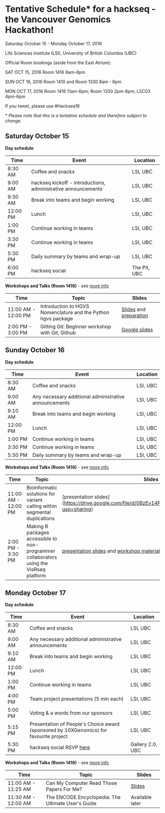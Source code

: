 # Tentative Schedule* for a hackseq - the Vancouver Genomics Hackathon!

Saturday October 15 - Monday October 17, 2016

Life Sciences Institute (LSI), University of British Columbia (UBC)

Official Room bookings (aside from the East Atrium):

SAT OCT 15, 2016
Room 1416 8am-6pm

SUN OCT 16, 2016
Room 1410 and Room 1330 8am - 6pm

MON OCT 17, 2016
Room 1416 11am-6pm; Room 1330 2pm-8pm; LSC03 4pm-6pm

If you tweet, please use #Hackseq16

\* *Please note that this is a tentative schedule and therefore subject to change.*


## Saturday October 15
**Day schedule**

| Time | Event | Location |
|------|-------|----------|
|8:30 AM | Coffee and snacks | LSI, UBC |
| 9:00 AM | hackseq kickoff - introductions, administrative announcements | LSI, UBC |
| 9:30 AM | Break into teams and begin working | LSI, UBC |
| 12:00 PM | Lunch | LSI, UBC |
| 1:00 PM | Continue working in teams | LSI, UBC |
| 3:30 PM | Continue working in teams | LSI, UBC |
| 5:30 PM | Daily summary by teams and wrap-up | LSI, UBC |
| 6:00 PM | hackseq social | The Pit, UBC |

**Workshops and Talks (Room 1416)**  - see [more info](workshop_details.md#saturday)

| Time | Topic | Slides |
|------|-------|---------|
| 11:00 AM - 12:00 PM | Introduction to HGVS Nomenclature and the Python hgvs package | [Slides](https://docs.google.com/presentation/d/1XTvotT6YCsagH0t6tGnCgJhYbHTw1FPwLrPS_sdF_wk/edit#slide=id.g1795fef191_0_51) and [preparation](https://docs.google.com/presentation/d/1XTvotT6YCsagH0t6tGnCgJhYbHTw1FPwLrPS_sdF_wk/edit#slide=id.g1795fef191_0_521) |
| 2:00 PM - 3:00 PM | Gitting Git: Beginner workshop with Git, Github | [Google slides](https://docs.google.com/presentation/d/1PAhuppzKQS2UM4urXlsU3m8EVa1tFeZ8MLGCQmS6Iv8/edit?usp=sharing) |

## Sunday October 16

**Day schedule**

| Time | Event | Location |
|------|-------|----------|
|8:30 AM | Coffee and snacks | LSI, UBC |
| 9:00 AM | Any necessary additional administrative announcements | LSI, UBC |
| 9:10 AM | Break into teams and begin working | LSI, UBC |
| 12:00 PM | Lunch | LSI, UBC |
| 1:00 PM | Continue working in teams | LSI, UBC |
| 3:30 PM | Continue working in teams | LSI, UBC |
| 5:30 PM | Daily summary by teams and wrap-up | LSI, UBC |

**Workshops and Talks (Room 1416)** - see [more info](workshop_details.md#sunday)

| Time | Topic | Slides |
|------|-------|--------|
| 11:00 AM - 12:00 PM | Bioinformatic solutions for variant calling within segmental duplications | [presentation slides] (https://drive.google.com/file/d/0BzEv14PEB1zeVWhLbS1ZNENNdFU/view?usp=sharing) |
| 2:00 PM - 3:30 PM | Making R packages accessible to non-programmer collaborators using the VisRseq platform | [presentation slides](https://www.dropbox.com/s/t2cnvstn5iyq7qn/MCM2016_VisRseq_Slides.pdf?dl=1) and [workshop materials](https://github.com/hyounesy/bioc2016.visrseq/blob/master/vignettes/bioc2016.visrseq.pdf) |

## Monday October 17

**Day schedule**

| Time | Event | Location |
|------|-------|----------|
|8:30 AM | Coffee and snacks | LSI, UBC |
| 9:00 AM | Any necessary additional administrative announcements | LSI, UBC |
| 9:10 AM | Break into teams and begin working | LSI, UBC |
| 12:00 PM | Lunch | LSI, UBC |
| 1:00 PM | Continue working in teams | LSI, UBC |
| 4:00 PM | Team project presentations (5 min each) | LSI, UBC |
| 5:00 PM | Voting & a words from our sponsors  | LSI, UBC |
| 5:15 PM | Presentation of People's Choice award (sponsored by 10XGenomics) for favourite project | LSI, UBC |
| 5:30 PM | hackseq social RSVP [here](https://www.eventbrite.ca/e/hackseq-2016-social-tickets-28463797986) | Gallery 2.0, UBC |

**Workshops and Talks (Room 1416)** - see [more info](workshop_details.md#monday)

| Time | Topic | Slides |
|------|-------|--------|
| 11:00 AM - 11:25 AM | Can My Computer Read Those Papers For Me? | [Slides](https://docs.google.com/presentation/d/1ACbneFqtscYD-cQ5Y2eNscyKImQxCUBwhgijRd3Opcg) |
| 11:30 AM - 12:00 AM | The ENCODE Encyclopedia: The Ultimate User's Guide | Available later |
